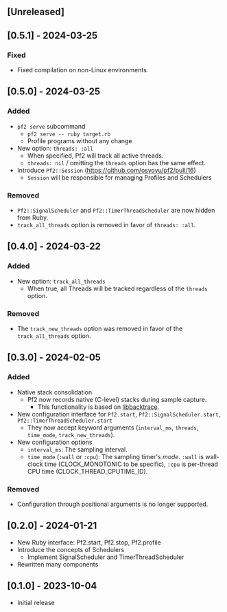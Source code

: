 ## [Unreleased]


## [0.5.1] - 2024-03-25

### Fixed

- Fixed compilation on non-Linux environments.


## [0.5.0] - 2024-03-25

### Added

- `pf2 serve` subcommand
  - `pf2 serve -- ruby target.rb`
  - Profile programs without any change
- New option: `threads: :all`
  - When specified, Pf2 will track all active threads.
  - `threads: nil` / omitting the `threads` option has the same effect.
- Introduce `Pf2::Session` (https://github.com/osyoyu/pf2/pull/16)
  - `Session` will be responsible for managing Profiles and Schedulers

### Removed

- `Pf2::SignalScheduler` and `Pf2::TimerThreadScheduler` are now hidden from Ruby.
- `track_all_threads` option is removed in favor of `threads: :all`.


## [0.4.0] - 2024-03-22

### Added

- New option: `track_all_threads`
  - When true, all Threads will be tracked regardless of the `threads` option.

### Removed

- The `track_new_threads` option was removed in favor of the `track_all_threads` option.


## [0.3.0] - 2024-02-05

### Added

- Native stack consolidation
  - Pf2 now records native (C-level) stacks during sample capture.
    - This functionality is based on [libbacktrace](https://github.com/ianlancetaylor/libbacktrace).
- New configuration interface for `Pf2.start`, `Pf2::SignalScheduler.start`, `Pf2::TimerThreadScheduler.start`
  - They now accept keyword arguments (`interval_ms`, `threads`, `time_mode`, `track_new_threads`).
- New configuration options
  - `interval_ms`: The sampling interval.
  - `time_mode` (`:wall` or `:cpu`): The sampling timer's _mode_. `:wall` is wall-clock time (CLOCK_MONOTONIC to be specific), `:cpu` is per-thread CPU time (CLOCK_THREAD_CPUTIME_ID).

### Removed

- Configuration through positional arguments is no longer supported.


## [0.2.0] - 2024-01-21

- New Ruby interface: Pf2.start, Pf2.stop, Pf2.profile
- Introduce the concepts of Schedulers
  - Implement SignalScheduler and TimerThreadScheduler
- Rewritten many components


## [0.1.0] - 2023-10-04

- Initial release
